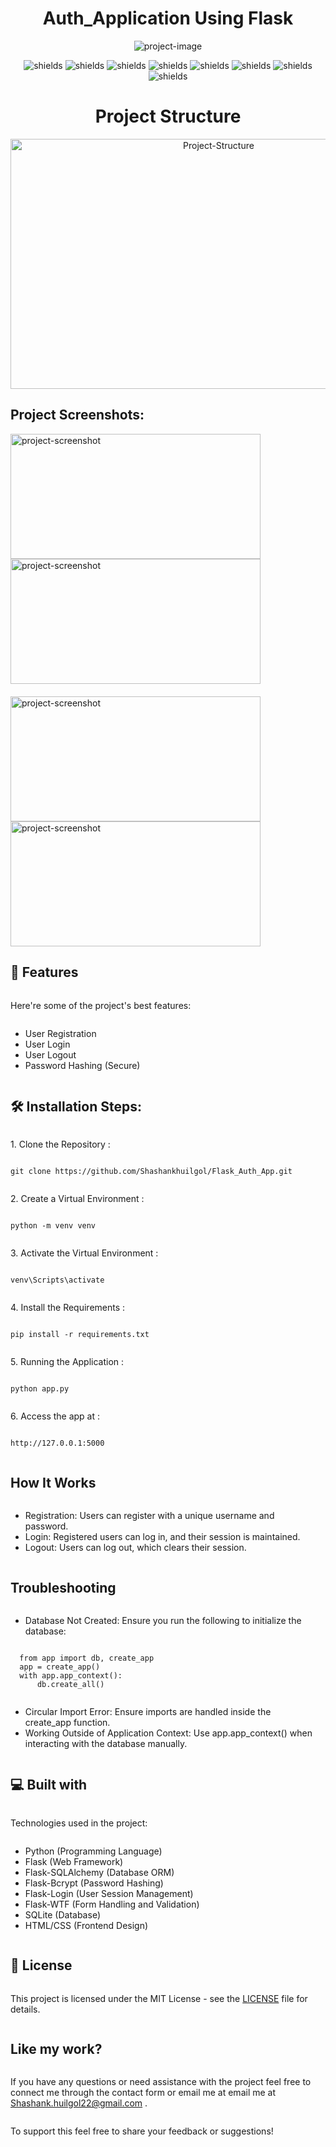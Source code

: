 <h1 align="center" id="title">Auth_Application Using Flask</h1>

<p align="center"><img src="https://miro.medium.com/v2/resize:fit:828/format:webp/1*wPtUYc3Ydv9d8qlfMTjwrg.png" alt="project-image"></p>

<p align="center"><img src="https://img.shields.io/badge/Flask-2.0%2B-green" alt="shields" >
  <img src="https://img.shields.io/badge/Python-3.8%2B-blue" alt="shields">
  <img src="https://img.shields.io/badge/HTML-5-orange" alt="shields">
  <img src="https://img.shields.io/badge/CSS-3-yellow" alt="shields">
  <img src="https://img.shields.io/badge/SQLite-database-lightgrey" alt="shields">
  <img src="https://img.shields.io/badge/Build-Passing-brightgreen" alt="shields">
  <img src="https://img.shields.io/badge/Code_Quality-A-success" alt="shields">
  <img src="https://img.shields.io/github/last-commit/Shashankhuilgol/Flask_Auth_App" alt="shields">
</p>


<h1 align="center" id="title">Project Structure</h1>

<p align="center"><img src="https://media-hosting.imagekit.io//934bdc5997bd4381/Screenshot%202025-01-08%20235124-Photoroom%20(3).png?Expires=1830971515&Key-Pair-Id=K2ZIVPTIP2VGHC&Signature=hcvhiBJ2~ObTN0IWeBDxHojDxMKOk5G5G7XowKMdV-TyhYzJtG2hW~m~4DYYiwXxULG-q~7cIkbBe3BxbWeijRIzi8bOJ0NR--gx75GMKWn3F1DBWHzQXjvVMRt66XVOY0OhX~n5VduR3L6MQYIA6aQ8qKcasm6EcqBOhDpR6nszE2-SK8-bCsbYv4-3intwUBhOSfRo92CL9yRGFE4x6gTBaE8CAC9Pz5rZ98X0pUeQodMwlWBzHhMCsaSyWvSXPUj0J-czsARghuSV7VaNJR5rgsQvx--y8QEdal~r2tJqmQUqG5MILSts1OmcDN7pzIFEE-8Fi8z3qnKCCWJm5w__" alt="Project-Structure" class = "center" width="650" height="400/"></p>


<h2>Project Screenshots:</h2>
<div style = "display: flex; flex-wrap: wrap;">

  <div style = "display: flex; flex-direction: column; margin-right: 20px; margin-bottom:20px;">
     <img src="https://media-hosting.imagekit.io//06a07d86811b4140/Screenshot%202025-01-08%20234203.png?Expires=1830968245&amp;Key-Pair-Id=K2ZIVPTIP2VGHC&amp;Signature=ZDSyIeW17udb0oji2rCabZ-nOq4z8jcNT0nSfy1G2ROYHiKUTOUQRxT3Izr69BdkZBku9-Cs-pSUmvOhxJxBdpIz1uX0SBajLMrfgzfhb-2uF8iIlNmBsGy~6fVzywE73exJ2FkOnqBGXSqyLXMWoJgpHHV4SJ2xl5WrV0vd1oOst5oQxtawZXPMAmwlxkUqXtUAnltN1uDPr4MwKbkNefVe0ICQF3oRIIFslg26-~tiIsYd-hLqCrNzNuSQyzeEYwuDlHV-smqfEg6vZBbnsslL~HzALxcKZUiUZ9S-Wj~gFpcGxYwMEfPcs6~zToE4dGeF-y8e8OOAjVvcYc2vcQ__" alt="project-screenshot" width="400" height="200/">

  <img src="https://media-hosting.imagekit.io//5fe1f9392449452b/Screenshot%202025-01-08%20234502.png?Expires=1830968211&amp;Key-Pair-Id=K2ZIVPTIP2VGHC&amp;Signature=x6h59RaYfxdrgF3gJPI2KMnnYvbO5TSvsOBZpOr8N9NKCLhC8wud8JBHW4mVtM3NCnS84TZsKm57Hpg500PFxVldxmTzD6iOuwFDAiFPR-uBDJK3cJMAky1RbYF3FXiUhiO~E1mEJzR9~dS7wJm6uZgXB8XEOJFRQBsCtia~9ui3TF7nH-CMMfs-yrrhat6jf3EUzTjF6LwLhSESkO0k3XQAJRxxLyt9hZJboSLurfNyOy8Oi5qvuQGGd7HtzT2uplraCtY2ZdfAb9x8U1f6W7dCrPrjJxi2ysirVUmkXHBl7r7zrRJZI06EkCg3MxtUTO7qqrJDopiJYCwxT3rgnA__" alt="project-screenshot" width="400" height="200/">
</div>

  <div style = "display: flex; flex-direction: column; margin-right: 20px; margin-bottom:20px;">
      <img src="https://media-hosting.imagekit.io//982573b85f5641e5/Screenshot%202025-01-08%20234349.png?Expires=1830968232&amp;Key-Pair-Id=K2ZIVPTIP2VGHC&amp;Signature=jAHpv17EZ2xsNWi~J~3v4gJSKnZvRr0rWGRsQRg3NwDBMMBY8s4O0lI6YFoJbHq2GefKX5jBcHlD1nKYRsfql6qVPbAUEUyQL6lPcKdYf2suqkyZ6Xyw2aCvD7ZZwd1ZjJ5UBkTgBfvrUAUuQAkDWjCJ-EYtfulf9PLxO4vm4HJEuX2Bs1uvg9l0hin46nCZLI81DuRJmFvhYzdeEZOGsQsyKYSDMFEfpH7ZUF1ZniLBHh804rYFdV4xhPfnPFhWo5~DfHKoofKzCRcDjCkFfqOntMuXFJaCmZggyEafOTxC5ztCc9Zf~kfpLlV6Sw0llZTi48JXnttb~6hj5LEtzQ__" alt="project-screenshot" width="400" height="200/">

  <img src="https://media-hosting.imagekit.io//7845b869f8c64d33/Screenshot%202025-01-08%20234424.png?Expires=1830968222&amp;Key-Pair-Id=K2ZIVPTIP2VGHC&amp;Signature=kdJzIPvjQ0fBtcVyeCol-A3QURG2yjJGrow4hS8Xf23ITNbzZuNG6ednkw4JglsrQi6Duky2Krgq1bfAaiSbhAwXDANEHiXWQo0N1jat1JxRT9vxWqED3yXnsibC~7~fQ2y9CyEvG1ILb3KI7uhn~dnHgyv5DdT~k7IsfElTAGXVkjit82MOa9BoY1YhNWiEv-sq0PKsVVI83RruTtXhXvkEwjUzprBHtKpeSBBg1DqOGPPtB98P-PlOt~lSBgrJdtSD1CON6jTXh-XnlqVqWkEqMigPgT3XR9YKx2PY2bdGvlAuq8WwIkaWjEJWNArhFm8SBuxlOu~uw5CapV5vmg__" alt="project-screenshot" width="400" height="200/">



  
  
<h2>🧐 Features</h2>

Here're some of the project's best features:

*   User Registration
*   User Login
*   User Logout
*   Password Hashing (Secure)

<h2>🛠️ Installation Steps:</h2>

<p>1. Clone the Repository :</p>

```
git clone https://github.com/Shashankhuilgol/Flask_Auth_App.git
```

<p>2. Create a Virtual Environment :</p>

```
python -m venv venv
```

<p>3. Activate the Virtual Environment :</p>

```
venv\Scripts\activate
```

<p>4. Install the Requirements :</p>

```
pip install -r requirements.txt
```

<p>5. Running the Application :</p>

```
python app.py
```

<p>6. Access the app at :</p>

```
http://127.0.0.1:5000
```


<h2>How It Works</h2>

*   Registration: Users can register with a unique username and password.
*   Login: Registered users can log in, and their session is maintained.
*   Logout: Users can log out, which clears their session.



<h2>Troubleshooting</h2>

*  Database Not Created: Ensure you run the following to initialize the database:
  

```
  from app import db, create_app   
  app = create_app()   
  with app.app_context():     
      db.create_all()
```
*   Circular Import Error: Ensure imports are handled inside the create_app function.
*   Working Outside of Application Context: Use app.app_context() when interacting with the database manually.



  
  
<h2>💻 Built with</h2>

Technologies used in the project:

*   Python (Programming Language)
*   Flask (Web Framework)
*   Flask-SQLAlchemy (Database ORM)
*   Flask-Bcrypt (Password Hashing)
*   Flask-Login (User Session Management)
*   Flask-WTF (Form Handling and Validation)
*   SQLite (Database)
*   HTML/CSS (Frontend Design)



<h2>📝 License</h2>
<p>This project is licensed under the MIT License - see the <a href="LICENSE">LICENSE</a> file for details.</p>



<h2>Like my work?</h2>

If you have any questions or need assistance with the project feel free to connect me through the contact form or email me at email me at <a href="mailto:Shashank.huilgol22@gmail.com">Shashank.huilgol22@gmail.com</a>
.<p>To support this feel free to share your feedback or suggestions!</p>

